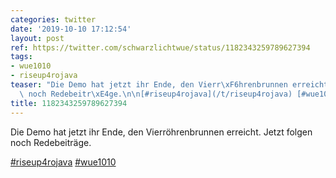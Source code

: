 ```yaml
---
categories: twitter
date: '2019-10-10 17:12:54'
layout: post
ref: https://twitter.com/schwarzlichtwue/status/1182343259789627394
tags:
- wue1010
- riseup4rojava
teaser: "Die Demo hat jetzt ihr Ende, den Vierr\xF6hrenbrunnen erreicht. Jetzt folgen\
  \ noch Redebeitr\xE4ge.\n\n[#riseup4rojava](/t/riseup4rojava) [#wue1010](/t/wue1010)"
title: 1182343259789627394
---
```

Die Demo hat jetzt ihr Ende, den Vierröhrenbrunnen erreicht. Jetzt folgen noch Redebeiträge.

[#riseup4rojava](/t/riseup4rojava) [#wue1010](/t/wue1010)